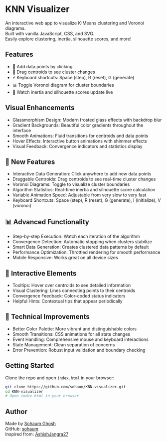 
# KNN Visualizer

An interactive web app to visualize K-Means clustering and Voronoi diagrams.  
Built with vanilla JavaScript, CSS, and SVG.  
Easily explore clustering, inertia, silhouette scores, and more!

## Features

- 🎨 Add data points by clicking
- 🎯 Drag centroids to see cluster changes
- ⚡ Keyboard shortcuts: Space (step), R (reset), G (generate)
- 📊 Toggle Voronoi diagram for cluster boundaries
- 🔄 Watch inertia and silhouette scores update live

## Visual Enhancements

- Glassmorphism Design: Modern frosted glass effects with backdrop blur
- Gradient Backgrounds: Beautiful color gradients throughout the interface
- Smooth Animations: Fluid transitions for centroids and data points
- Hover Effects: Interactive button animations with shimmer effects
- Visual Feedback: Convergence indicators and statistics display

## 🚀 New Features

- Interactive Data Generation: Click anywhere to add new data points
- Draggable Centroids: Drag centroids to see real-time cluster changes
- Voronoi Diagrams: Toggle to visualize cluster boundaries
- Algorithm Statistics: Real-time inertia and silhouette score calculation
- Variable Animation Speed: Adjustable from very slow to very fast
- Keyboard Shortcuts: Space (step), R (reset), G (generate), I (initialize), V (voronoi)

## 📊 Advanced Functionality

- Step-by-step Execution: Watch each iteration of the algorithm
- Convergence Detection: Automatic stopping when clusters stabilize
- Smart Data Generation: Creates clustered data patterns by default
- Performance Optimization: Throttled rendering for smooth performance
- Mobile Responsive: Works great on all device sizes

## 🎯 Interactive Elements

- Tooltips: Hover over centroids to see detailed information
- Visual Clustering: Lines connecting points to their centroids
- Convergence Feedback: Color-coded status indicators
- Helpful Hints: Contextual tips that appear periodically

## 🔧 Technical Improvements

- Better Color Palette: More vibrant and distinguishable colors
- Smooth Transitions: CSS animations for all state changes
- Event Handling: Comprehensive mouse and keyboard interactions
- State Management: Clean separation of concerns
- Error Prevention: Robust input validation and boundary checking

## Getting Started

Clone the repo and open `index.html` in your browser:

```bash
git clone https://github.com/sohaum/KNN-visualizer.git
cd KNN-visualizer
# Open index.html in your browser
```

## Author

Made by [Sohaum Ghosh](https://www.linkedin.com/in/sohaum-ghosh-909966251/)  
GitHub: [sohaum](https://github.com/sohaum)  
Inspired from: [AshishJangra27](https://github.com/AshishJangra27)
